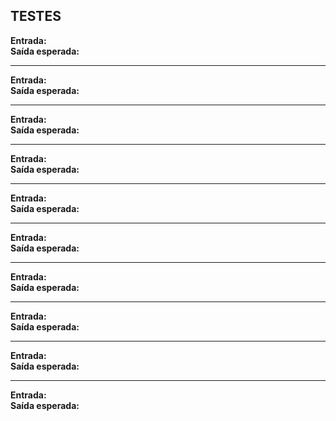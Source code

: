 ## TESTES

<b>Entrada:</b><br>
<b>Saída esperada:</b><br>

___________________________________________________________

<b>Entrada:</b><br>
<b>Saída esperada:</b><br>

___________________________________________________________

<b>Entrada:</b><br>
<b>Saída esperada:</b><br>

___________________________________________________________

<b>Entrada:</b><br>
<b>Saída esperada:</b><br>

___________________________________________________________

<b>Entrada:</b><br>
<b>Saída esperada:</b><br>

___________________________________________________________

<b>Entrada:</b><br>
<b>Saída esperada:</b><br>

___________________________________________________________

<b>Entrada:</b><br>
<b>Saída esperada:</b><br>

___________________________________________________________

<b>Entrada:</b><br>
<b>Saída esperada:</b><br>

___________________________________________________________

<b>Entrada:</b><br>
<b>Saída esperada:</b><br>

___________________________________________________________

<b>Entrada:</b><br>
<b>Saída esperada:</b><br>
